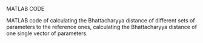 MATLAB CODE

MATLAB code of calculating the Bhattacharyya distance of different sets of parameters to the reference ones, calculating the Bhattacharyya distance of one single vector of parameters.
